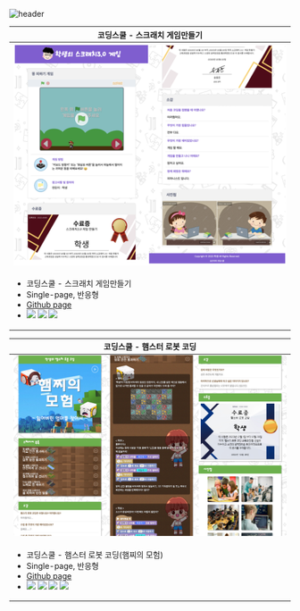 ![header](https://capsule-render.vercel.app/api?type=waving&color=4078c0&height=180&section=header&text=Lecture%20Materials&fontSize=45&animation=fadeIn&fontAlignY=38&desc=yonghun16&descAlignY=55&descAlign=85)

| 코딩스쿨 - 스크래치 게임만들기 |
|----------------------|
|<a href="https://yonghun16.github.io/coding_school_scratch_game/"><img src="https://raw.githubusercontent.com/yonghun16/coding_school_scratch_game/main/preview.png" width=825px /></a>|
|<ul><li>코딩스쿨 - 스크래치 게임만들기</li><li>Single-page, 반응형</li><li><a href="https://github.com/yonghun16/coding_school_scratch_game"> Github page </a></li><li><!-- HTML --><a href="https://html.spec.whatwg.org/"><img src="https://img.shields.io/badge/HTML5-E34F26?style=flat&logo=HTML5&logoColor=white" /></a> <!-- CSS --><a href="https://www.w3.org/Style/CSS/"><img src="https://img.shields.io/badge/CSS3-1572B6?style=flat&logo=CSS3&logoColor=white" /></a> <!-- Scratch --><a href="https://scratch.mit.edu/"><img src="https://img.shields.io/badge/Scratch-F6A619?style=flat&logo=Scratch&logoColor=white" /></a> </li></ul>|

| 코딩스쿨 - 햄스터 로봇 코딩 |
|----------------------|
|<a href="https://yonghun16.github.io/coding_school_adventure_of_hamzzi/"><img src="https://raw.githubusercontent.com/yonghun16/coding_school_adventure_of_hamzzi/main/preview.jpg" width=825px /></a>|
|<ul><li>코딩스쿨 - 햄스터 로봇 코딩(햄찌의 모험)</li><li>Single-page, 반응형</li><li><a href="https://github.com/yonghun16/coding_school_adventure_of_hamzzi"> Github page </a></li><li><!-- HTML --><a href="https://html.spec.whatwg.org/"><img src="https://img.shields.io/badge/HTML5-E34F26?style=flat&logo=HTML5&logoColor=white" /></a> <!-- CSS --><a href="https://www.w3.org/Style/CSS/"><img src="https://img.shields.io/badge/CSS3-1572B6?style=flat&logo=CSS3&logoColor=white" /></a> <!-- JavaScript --><a href="https://www.ecma-international.org/"><img src="https://img.shields.io/badge/JavaScript-F7DF1E?style=flat&logo=JavaScript&logoColor=white" /></a> <!-- Scratch --><a href="https://scratch.mit.edu/"><img src="https://img.shields.io/badge/Scratch-F6A619?style=flat&logo=Scratch&logoColor=white" /></a> </li></ul>|
